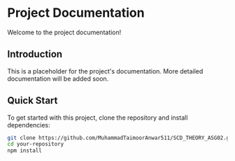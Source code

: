 # Project Documentation

Welcome to the project documentation!

## Introduction

This is a placeholder for the project's documentation. More detailed documentation will be added soon.

## Quick Start

To get started with this project, clone the repository and install dependencies:

```bash
git clone https://github.com/MuhammadTaimoorAnwar511/SCD_THEORY_ASG02.git
cd your-repository
npm install
